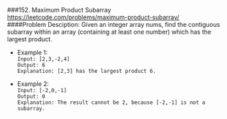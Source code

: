 ###152. Maximum Product Subarray<br>
https://leetcode.com/problems/maximum-product-subarray/
<br>
####Problem Desciption:
Given an integer array nums, find the contiguous subarray within an array (containing at least one number) which has the largest product.

- Example 1:<br>
`Input: [2,3,-2,4]`<br>
`Output: 6`<br>
`Explanation: [2,3] has the largest product 6.`


- Example 2:<br>
`Input: [-2,0,-1]`<br>
`Output: 0`<br>
`Explanation: The result cannot be 2, because [-2,-1] is not a subarray.`
